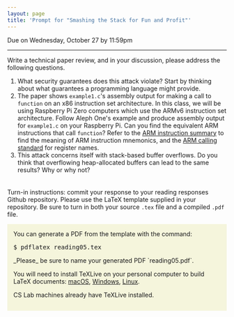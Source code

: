 ```yaml
---
layout: page
title: 'Prompt for "Smashing the Stack for Fun and Profit"'
---
```


<style>
  blockquote {
    background: #f9f9f9;
    border-left: 10px solid #ccc;
    margin: 1.5em 10px;
    padding: 0.5em 10px;
    quotes: "\201C""\201D""\2018""\2019";
  }

.latex sub {
  vertical-align: -0.1ex;
  margin-left: -0.1667em;
  margin-right: -0.025em;
}

.xetex sub {
  vertical-align: -0.1ex;
  margin-left: -0.1667em;
  margin-right: -0.125em;
}

.latex sub, .latex sup, .xetex sub {
  font-size: 0.9em;
  text-transform:uppercase;

}
.latex sup {
  font-size: 0.85em;
  vertical-align: -0.2em;
  margin-left: -0.26em;
  margin-right: -0.05em;
}
strong {
  font-size: larger;
  font-variant: small-caps;
  font-weight: bold;
}
table {
  border: solid 1px grey;
  border-collapse: collapse;
  border-spacing: 0;
}
table thead th {
  background-color: grey;
  border: solid 1px grey;
  color: white;
  padding: 10px;
  text-align: left;
}
table tbody td {
  border: solid 1px grey;
  color: #333;
  padding: 10px;
  text-shadow: 1px 1px 1px #fff;
}
.red {
color: red;
}
.blue {
color: blue;
}
hr.style12 {
height: 6px;
background: url(../../images/hr-12.png) repeat-x 0 0;
  border: 0;
}
b {
  font-family: sans-serif;
font-weight: 900;
}
.center {
margin: auto;
width: 100%;
text-align: center;
}
</style>

Due on Wednesday, October 27 by 11:59pm

<hr style="border-color: purple;" />

Write a technical paper review, and in your discussion, please address the following questions.

1. What security guarantees does this attack violate?  Start by thinking about what guarantees a programming language might provide.
1. The paper shows `example1.c`'s assembly output for making a call to `function` on an x86 instruction set architecture.  In this class, we will be using Raspberry Pi Zero computers which use the ARMv6 instruction set architecture.  Follow Aleph One's example and produce assembly output for `example1.c` on your Raspberry Pi.  Can you find the equivalent ARM instructions that call `function`?  Refer to the [ARM instruction summary](https://www.keil.com/support/man/docs/armasm/armasm_dom1361289850509.htm) to find the meaning of ARM instruction mnemonics, and the [ARM calling standard](https://courses.washington.edu/cp105/02_Exceptions/Calling%20Standard.html) for register names.
1. This attack concerns itself with stack-based buffer overflows.  Do you think that overflowing heap-allocated buffers can lead to the same results?  Why or why not?

<hr class="style12" />

Turn-in instructions: commit your response to your reading responses Github repository.  Please use the LaTeX template supplied in your repository.  Be sure to turn in both your source `.tex` file and a compiled `.pdf` file.

<div style="padding: 1em; background-color: beige;">
You can generate a PDF from the template with the command:
<pre>
$ pdflatex reading05.tex
</pre>
_Please_ be sure to name your generated PDF `reading05.pdf`.

You will need to install TeXLive on your personal computer to build LaTeX documents: <a href="https://www.tug.org/mactex/">macOS</a>, <a href="https://www.tug.org/texlive/windows.html">Windows</a>, <a href="https://www.tug.org/texlive/debian.html">Linux</a>.

CS Lab machines already have TeXLive installed.
</div>